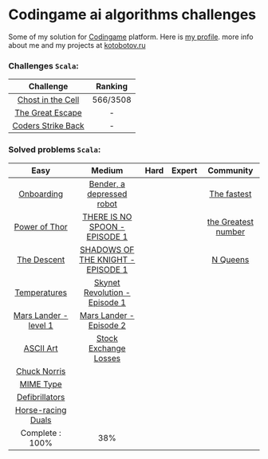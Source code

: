 # Codingame ai algorithms challenges

Some of my solution for [Codingame](http://www.codingame.com/) platform. Here is [my profile](https://www.codingame.com/profile/e29f203c7aeab86de5da14fa8898d5cd5437171).
more info about me and my projects at [kotobotov.ru](http://kotobotov.ru)

### Challenges `Scala`:

Challenge | Ranking
| :---: | :---:|
[Chost in the Cell](src/main/scala/Ghost_in_the_Cell/Player.scala)  | 566/3508
[The Great Escape](src/main/scala/The_Great_Escape/Player.scala)  | -
[Coders Strike Back](src/main/scala/Coders_Strike_Back/Player.scala)  | -

### Solved problems `Scala`:

| Easy | Medium | Hard | Expert | Community
| :---: | :---: | :---: | :---: | :---: |
[Onboarding](src/main/scala/Onboarding/Player.scala)  | [Bender, a depressed robot](src/main/scala/Bender_Episode1/Solution.scala)  | | | [The fastest](src/main/scala/The_Fastest/Solution.scala)
[Power of Thor](src/main/scala/Power_of_Thor/Player.scala) | [THERE IS NO SPOON - EPISODE 1](src/main/scala/There_is_no_Spoon_episode_1/Player.scala)| | | [the Greatest number](src/main/scala/The_Greatest_number/Solution.scala)
[The Descent](src/main/scala/The_Descent/Player.scala)  | [SHADOWS OF THE KNIGHT - EPISODE 1](src/main/scala/Shadows_of_the_Knight_Episode_1/Player.scala)||| [N Queens](src/main/scala/N_Queens/Solution.scala)
[Temperatures](src/main/scala/Temperature/Solution.scala)  | [Skynet Revolution - Episode 1](src/main/scala/Skynet_Revolution_Episode_1/Player.scala) |||
[Mars Lander - level 1](src/main/scala/Mars_lander/Player.scala)   | [Mars Lander - Episode 2](src/main/scala/Mars_Lander_episode_2/Player.scala)  |||
[ASCII Art](src/main/scala/ASCII-art/Solution.scala)  |  [Stock Exchange Losses](src/main/scala/Stock_Exchange_Losses/Solution.scala)|||
[Chuck Norris](src/main/scala/Chuck-Norris/Solution.scala)  |  |||
[MIME Type](src/main/scala/MIME_Type/Solution.scala)  | |||
[Defibrillators](src/main/scala/Defebrilators/Solution.scala)  | |||
[Horse-racing Duals](src/main/scala/Horse-racing/Solution.scala)  ||||
Complete : 100% | 38% |||




